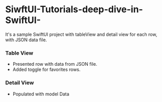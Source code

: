 # SiwftUI-Tutorials-deep-dive-in-SwiftUI-
It's a sample SwiftUI project with tableView and detail view for each row, with JSON data file.


### Table View
- Presented row with data from JSON file.
- Added toggle for favorites rows.

### Detail View 
- Populated with model Data


